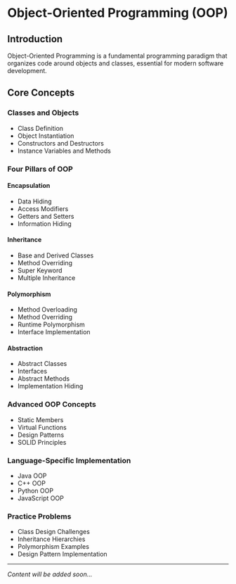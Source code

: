# Object-Oriented Programming (OOP)

## Introduction

Object-Oriented Programming is a fundamental programming paradigm that organizes code around objects and classes, essential for modern software development.

## Core Concepts

### Classes and Objects
- Class Definition
- Object Instantiation
- Constructors and Destructors
- Instance Variables and Methods

### Four Pillars of OOP

#### Encapsulation
- Data Hiding
- Access Modifiers
- Getters and Setters
- Information Hiding

#### Inheritance
- Base and Derived Classes
- Method Overriding
- Super Keyword
- Multiple Inheritance

#### Polymorphism
- Method Overloading
- Method Overriding
- Runtime Polymorphism
- Interface Implementation

#### Abstraction
- Abstract Classes
- Interfaces
- Abstract Methods
- Implementation Hiding

### Advanced OOP Concepts
- Static Members
- Virtual Functions
- Design Patterns
- SOLID Principles

### Language-Specific Implementation
- Java OOP
- C++ OOP
- Python OOP
- JavaScript OOP

### Practice Problems
- Class Design Challenges
- Inheritance Hierarchies
- Polymorphism Examples
- Design Pattern Implementation

---

*Content will be added soon...*
